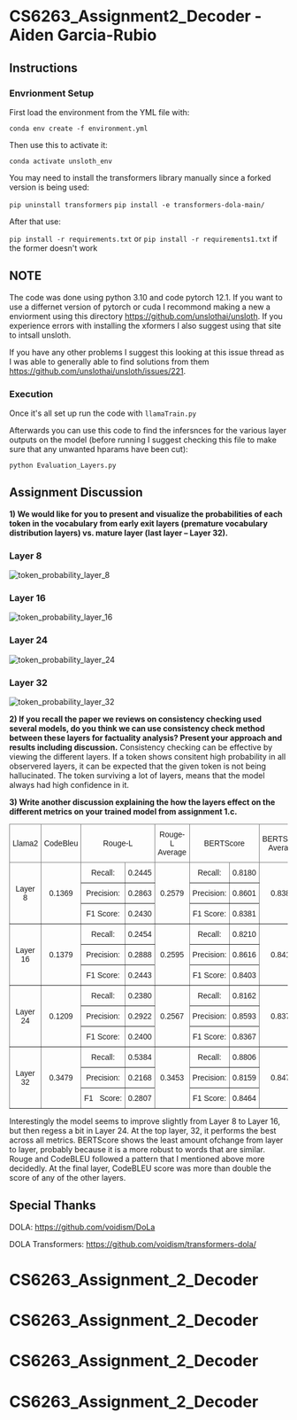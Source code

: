 # CS6263_Assignment2_Decoder - Aiden Garcia-Rubio
## Instructions
### Envrionment Setup
First load the environment from the YML file with:

`conda env create -f environment.yml`

Then use this to activate it:

`conda activate unsloth_env`

You may need to install the transformers library manually since a forked version is being used:

`pip uninstall transformers`
`pip install -e transformers-dola-main/`

After that use:

`pip install -r requirements.txt` or `pip install -r requirements1.txt` if the former doesn't work

## NOTE
The code was done using python 3.10 and code pytorch 12.1. If you want to use a differnet version of pytorch or cuda I recommond making a new a enviorment using this directory https://github.com/unslothai/unsloth. If you experience errors with installing the xformers I also suggest using that site to intsall unsloth.

If you have any other problems I suggest this looking at this issue thread as I was able to generally able to find solutions from them https://github.com/unslothai/unsloth/issues/221.


### Execution
Once it's all set up run the code with `llamaTrain.py`


Afterwards you can use this code to find the infersnces for the various layer outputs on the model (before running I suggest checking this file to make sure that any unwanted hparams have been cut):

`python Evaluation_Layers.py`

## Assignment Discussion

**1)	We would like for you to present and visualize the probabilities of each token in the vocabulary from early exit layers (premature vocabulary distribution layers) vs. mature layer (last layer – Layer 32).**

### Layer 8
![token_probability_layer_8](https://github.com/Agarciahunter/CS6263_Assignment_2_Decoder/blob/main/token_probability_layer_8.png)

### Layer 16
![token_probability_layer_16](https://github.com/Agarciahunter/CS6263_Assignment_2_Decoder/blob/main/token_probability_layer_16.png)

### Layer 24
![token_probability_layer_24](https://github.com/Agarciahunter/CS6263_Assignment_2_Decoder/blob/main/token_probability_layer_24.png)

### Layer 32
![token_probability_layer_32](https://github.com/Agarciahunter/CS6263_Assignment_2_Decoder/blob/main/token_probability_layer_32.png)

**2)	If you recall the paper we reviews on consistency checking used several models, do you think we can use consistency check method between these layers for factuality analysis? Present your approach and results including discussion.**
Consistency checking can be effective by viewing the different layers. If a token shows consitent high probability in all observered layers, it can be expected that the given token is not being hallucinated. The token surviving a lot of layers, means that the model always had high confidence in it.

**3)	Write another discussion explaining the how the layers effect on the different metrics on your trained model from assignment 1.c.**

<style type="text/css">
.tg  {border-collapse:collapse;border-spacing:0;margin:0px auto;}
.tg td{border-color:black;border-style:solid;border-width:1px;font-family:Arial, sans-serif;font-size:14px;
  overflow:hidden;padding:10px 5px;word-break:normal;}
.tg th{border-color:black;border-style:solid;border-width:1px;font-family:Arial, sans-serif;font-size:14px;
  font-weight:normal;overflow:hidden;padding:10px 5px;word-break:normal;}
.tg .tg-9wq8{border-color:inherit;text-align:center;vertical-align:middle}
</style>
<table class="tg">
<thead>
  <tr>
    <th class="tg-9wq8">Llama2</th>
    <th class="tg-9wq8">CodeBleu</th>
    <th class="tg-9wq8" colspan="2">Rouge-L</th>
    <th class="tg-9wq8">Rouge-L Average</th>
    <th class="tg-9wq8" colspan="2">BERTScore</th>
    <th class="tg-9wq8">BERTScore Average</th>
  </tr>
</thead>
<tbody>
  <tr>
    <td class="tg-9wq8" rowspan="3">Layer 8</td>
    <td class="tg-9wq8" rowspan="3">0.1369</td>
    <td class="tg-9wq8">Recall: </td>
    <td class="tg-9wq8">0.2445</td>
    <td class="tg-9wq8" rowspan="3">0.2579</td>
    <td class="tg-9wq8">Recall: </td>
    <td class="tg-9wq8">0.8180</td>
    <td class="tg-9wq8" rowspan="3">0.8387</td>
  </tr>
  <tr>
    <td class="tg-9wq8">Precision: </td>
    <td class="tg-9wq8">0.2863</td>
    <td class="tg-9wq8">Precision: </td>
    <td class="tg-9wq8">0.8601</td>
  </tr>
  <tr>
    <td class="tg-9wq8">F1 Score: </td>
    <td class="tg-9wq8">0.2430</td>
    <td class="tg-9wq8">F1 Score: </td>
    <td class="tg-9wq8">0.8381</td>
  </tr>
  <tr>
    <td class="tg-9wq8" rowspan="3">Layer 16</td>
    <td class="tg-9wq8" rowspan="3">0.1379</td>
    <td class="tg-9wq8">Recall: </td>
    <td class="tg-9wq8">0.2454</td>
    <td class="tg-9wq8" rowspan="3">0.2595</td>
    <td class="tg-9wq8">Recall: </td>
    <td class="tg-9wq8">0.8210</td>
    <td class="tg-9wq8" rowspan="3">0.8410</td>
  </tr>
  <tr>
    <td class="tg-9wq8">Precision: </td>
    <td class="tg-9wq8">0.2888</td>
    <td class="tg-9wq8">Precision: </td>
    <td class="tg-9wq8">0.8616</td>
  </tr>
  <tr>
    <td class="tg-9wq8">F1 Score: </td>
    <td class="tg-9wq8">0.2443</td>
    <td class="tg-9wq8">F1 Score: </td>
    <td class="tg-9wq8">0.8403</td>
  </tr>
  <tr>
    <td class="tg-9wq8" rowspan="3">Layer 24</td>
    <td class="tg-9wq8" rowspan="3">0.1209</td>
    <td class="tg-9wq8">Recall: </td>
    <td class="tg-9wq8">0.2380</td>
    <td class="tg-9wq8" rowspan="3">0.2567</td>
    <td class="tg-9wq8">Recall: </td>
    <td class="tg-9wq8">0.8162</td>
    <td class="tg-9wq8" rowspan="3">0.8374</td>
  </tr>
  <tr>
    <td class="tg-9wq8">Precision: </td>
    <td class="tg-9wq8">0.2922</td>
    <td class="tg-9wq8">Precision: </td>
    <td class="tg-9wq8">0.8593</td>
  </tr>
  <tr>
    <td class="tg-9wq8">F1 Score: </td>
    <td class="tg-9wq8">0.2400</td>
    <td class="tg-9wq8">F1 Score: </td>
    <td class="tg-9wq8">0.8367</td>
  </tr>
  <tr>
    <td class="tg-9wq8" rowspan="3">Layer 32</td>
    <td class="tg-9wq8" rowspan="3">0.3479</td>
    <td class="tg-9wq8">Recall: </td>
    <td class="tg-9wq8">0.5384</td>
    <td class="tg-9wq8" rowspan="3">0.3453</td>
    <td class="tg-9wq8">Recall: </td>
    <td class="tg-9wq8">0.8806</td>
    <td class="tg-9wq8" rowspan="3">0.8476</td>
  </tr>
  <tr>
    <td class="tg-9wq8">Precision: </td>
    <td class="tg-9wq8">0.2168</td>
    <td class="tg-9wq8">Precision: </td>
    <td class="tg-9wq8">0.8159</td>
  </tr>
  <tr>
    <td class="tg-9wq8">F1&nbsp;&nbsp;&nbsp;Score: </td>
    <td class="tg-9wq8">0.2807</td>
    <td class="tg-9wq8">F1 Score: </td>
    <td class="tg-9wq8">0.8464</td>
  </tr>
</tbody>
</table>


Interestingly the model seems to improve slightly from Layer 8 to Layer 16, but then regess a bit in Layer 24.  At the top layer, 32,  it performs the best across all metrics.  BERTScore shows the least amount ofchange from layer to layer, probably because it is a more robust to words that are similar.  Rouge and CodeBLEU followed a pattern that I mentioned above more decidedly.  At the final layer, CodeBLEU score was more than double the score of any of the other layers.

## Special Thanks
DOLA: https://github.com/voidism/DoLa

DOLA Transformers: https://github.com/voidism/transformers-dola/
# CS6263_Assignment_2_Decoder
# CS6263_Assignment_2_Decoder
# CS6263_Assignment_2_Decoder
# CS6263_Assignment_2_Decoder
